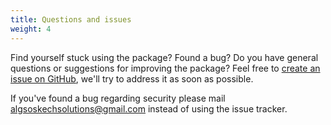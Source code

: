 ```yaml
---
title: Questions and issues
weight: 4
---
```


Find yourself stuck using the package? Found a bug? Do you have general questions or suggestions for improving the package? Feel free to [create an issue on GitHub](https://github.com/ghostscypher/laravel-mpesa/issues), we'll try to address it as soon as possible.

If you've found a bug regarding security please mail [algsoskechsolutions@gmail.com](mailto:algsoskechsolutions@gmail.com) instead of using the issue tracker.
